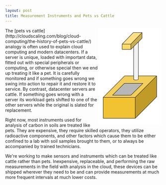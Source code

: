 ```yaml
---
layout: post
title: Measurement Instruments and Pets vs Cattle
---
```


<img align="right" src="/images/NuclearGauge.png">
The [pets vs cattle](http://cloudscaling.com/blog/cloud-computing/the-history-of-pets-vs-cattle/)
analogy is often used to explain cloud computing and modern datacenters.
If a server is unique, loaded with important data, fitted out with special
peripherals or computing, or otherwise special then we end up treating it like
a pet. It is carefully monitored and if something goes wrong we swing into
action to repair it and restore it to service. By contrast, datacenter servers
are cattle. If something goes wrong with a server its workload gets shifted
to one of the other servers while the original is slated for replacement.

Right now, most instruments used for analysis of carbon in soils are treated
like pets. They are expensive, they require skilled operators, they utilize
radioactive components, and other factors which cause them to be either
confined to a lab with soil samples brought to them, or to always be accompanied
by trained technicians.

We're working to make sensors and instruments which can be treated like cattle
rather than pets. Inexpensive, replaceable, and performing the raw measurements
in the field with analysis in the cloud, these devices can be shipped wherever
they need to be and can provide measurements at much more frequent intervals
at much lower costs.
